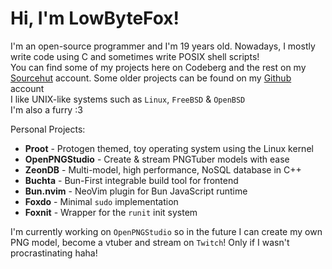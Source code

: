 # Hi, I'm LowByteFox!
I'm an open-source programmer and I'm 19 years old. Nowadays, I mostly write code using C and sometimes write POSIX shell scripts!<br>
You can find some of my projects here on Codeberg and the rest on my [Sourcehut](https://sr.ht/~lowbytefox/) account. Some older projects can be found on my [Github](https://github.com/LowByteFox/) account<br>
I like UNIX-like systems such as `Linux`, `FreeBSD` & `OpenBSD`<br>
I'm also a furry :3

Personal Projects:
- **Proot** - Protogen themed, toy operating system using the Linux kernel
- **OpenPNGStudio** - Create & stream PNGTuber models with ease
- **ZeonDB** - Multi-model, high performance, NoSQL database in C++
- **Buchta** - Bun-First integrable build tool for frontend
- **Bun.nvim** - NeoVim plugin for Bun JavaScript runtime
- **Foxdo** - Minimal `sudo` implementation
- **Foxnit** - Wrapper for the `runit` init system

I'm currently working on `OpenPNGStudio` so in the future I can create my own PNG model, become a vtuber and stream on `Twitch`! Only if I wasn't procrastinating haha!<br>

<!-- Icon was made by [dont_jinxit](https://jinxit.carrd.co/) -->